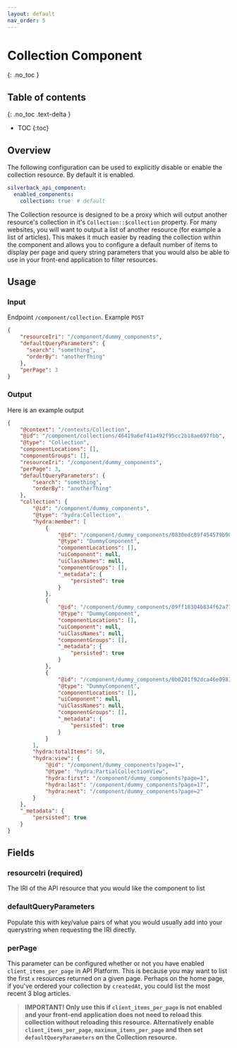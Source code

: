 ```yaml
---
layout: default
nav_order: 5
---
```

# Collection Component
{: .no_toc }

## Table of contents
{: .no_toc .text-delta }

* TOC
{:toc}

## Overview

The following configuration can be used to explicitly disable or enable the collection resource. By default it is enabled.

```yaml
silverback_api_component:
  enabled_components:
    collection: true  # default
```

The Collection resource is designed to be a proxy which will output another resource's collection in it's `Collection::$collection` property. For many websites, you will want to output a list of another resource (for example a list of articles). This makes it much easier by reading the collection within the component and allows you to configure a default number of items to display per page and query string parameters that you would also be able to use in your front-end application to filter resources.

## Usage

### Input

Endpoint `/component/collection`. Example `POST`

```json
{
    "resourceIri": "/component/dummy_components",
    "defaultQueryParameters": {
      "search": "something",
      "orderBy": "anotherThing"
    },
    "perPage": 3
}
```

### Output

Here is an example output

```json
{
    "@context": "/contexts/Collection",
    "@id": "/component/collections/46419a6ef41a492f95cc2b18ae697fbb",
    "@type": "Collection",
    "componentLocations": [],
    "componentGroups": [],
    "resourceIri": "/component/dummy_components",
    "perPage": 3,
    "defaultQueryParameters": {
        "search": "something",
        "orderBy": "anotherThing"
    },
    "collection": {
        "@id": "/component/dummy_components",
        "@type": "hydra:Collection",
        "hydra:member": [
            {
                "@id": "/component/dummy_components/0830edc89f454579b9007cab7f017989",
                "@type": "DummyComponent",
                "componentLocations": [],
                "uiComponent": null,
                "uiClassNames": null,
                "componentGroups": [],
                "_metadata": {
                    "persisted": true
                }
            },
            {
                "@id": "/component/dummy_components/09ff183046834f62a77c694b4bf8de1d",
                "@type": "DummyComponent",
                "componentLocations": [],
                "uiComponent": null,
                "uiClassNames": null,
                "componentGroups": [],
                "_metadata": {
                    "persisted": true
                }
            },
            {
                "@id": "/component/dummy_components/0b0201f92dca46e0981e02231eb3da9e",
                "@type": "DummyComponent",
                "componentLocations": [],
                "uiComponent": null,
                "uiClassNames": null,
                "componentGroups": [],
                "_metadata": {
                    "persisted": true
                }
            }
        ],
        "hydra:totalItems": 50,
        "hydra:view": {
            "@id": "/component/dummy_components?page=1",
            "@type": "hydra:PartialCollectionView",
            "hydra:first": "/component/dummy_components?page=1",
            "hydra:last": "/component/dummy_components?page=17",
            "hydra:next": "/component/dummy_components?page=2"
        }
    },
    "_metadata": {
        "persisted": true
    }
} 
```

## Fields

### resourceIri (required)

The IRI of the API resource that you would like the component to list

### defaultQueryParameters

Populate this with key/value pairs of what you would usually add into your querystring when requesting the IRI directly.

### perPage

This parameter can be configured whether or not you have enabled `client_items_per_page` in API Platform. This is because you may want to list the first `x` resources returned on a given page. Perhaps on the home page, if you've ordered your collection by `createdAt`, you could list the most recent 3 blog articles.

> **IMPORTANT! Only use this if `client_items_per_page` is not enabled and your front-end application does not need to reload this collection without reloading this resource. Alternatively enable `client_items_per_page`, `maximum_items_per_page` and then set `defaultQueryParameters` on the Collection resource.**
